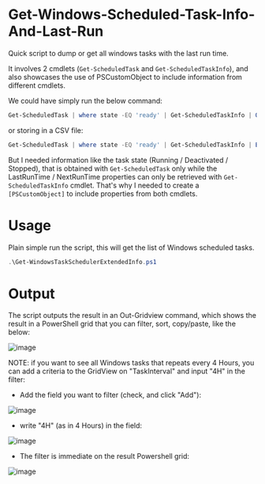 # Get-Windows-Scheduled-Task-Info-And-Last-Run

Quick script to dump or get all windows tasks with the last run time. 

It involves 2 cmdlets (`Get-ScheduledTask` and `Get-ScheduledTaskInfo`), and also showcases the use of PSCustomObject to include information from different cmdlets.

We could have simply run the below command:

```powershell
Get-ScheduledTask | where state -EQ 'ready' | Get-ScheduledTaskInfo | Out-GridView
```

or storing in a CSV file:

```powershell
Get-ScheduledTask | where state -EQ 'ready' | Get-ScheduledTaskInfo | Export-CSV -NoTypeInformation -Path c:\temp\ScheduledTasksInfoList.csv
```

But I needed information like the task state (Running / Deactivated / Stopped), that is obtained with `Get-ScheduledTask` only while the LastRunTime / NextRunTime properties can only be retrieved with `Get-ScheduledTaskInfo` cmdlet. That's why I needed to create a `[PSCustomObject]` to include properties from both cmdlets.


# Usage

Plain simple run the script, this will get the list of Windows scheduled tasks.

```powershell
.\Get-WindowsTaskSchedulerExtendedInfo.ps1
```

# Output

The script outputs the result in an Out-Gridview command, which shows the result in a PowerShell grid that you can filter, sort, copy/paste, like the below:

![image](https://user-images.githubusercontent.com/33433229/112364480-f190e300-8cac-11eb-8c13-0289ab9d7fa7.png)

NOTE: if you want to see all Windows tasks that repeats every 4 Hours, you can add a criteria to the GridView on "TaskInterval" and input "4H" in the filter:

- Add the field you want to filter (check, and click "Add"):

![image](https://user-images.githubusercontent.com/33433229/112371581-22751600-8cb5-11eb-8503-fa92dc5bfade.png)

- write "4H" (as in 4 Hours) in the field:

![image](https://user-images.githubusercontent.com/33433229/112371655-3c165d80-8cb5-11eb-9435-3fef7fa1e76a.png)

- The filter is immediate on the result Powershell grid:

![image](https://user-images.githubusercontent.com/33433229/112371714-505a5a80-8cb5-11eb-99dd-9d7648b49d9b.png)
